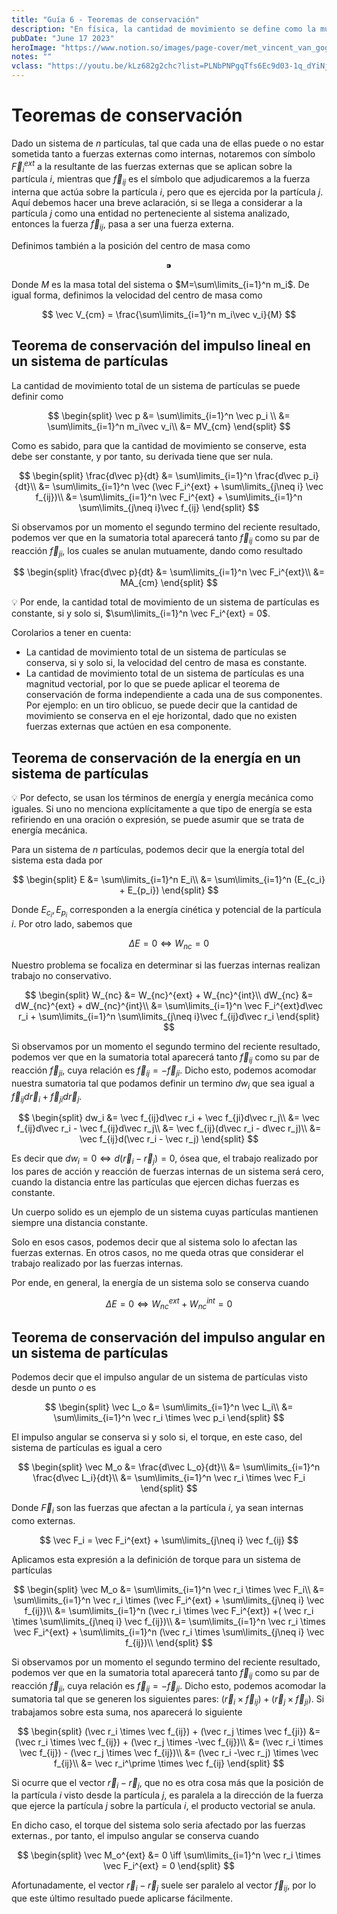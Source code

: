 ```yaml
---
title: "Guía 6 - Teoremas de conservación"
description: "En física, la cantidad de movimiento se define como la multiplicación de la masa de un objeto por su velocidad, ósea p = mv. Para dejar clara su definición valdría la pena relacionar la cantidad de movimiento con la segunda ley de Newton."
pubDate: "June 17 2023"
heroImage: "https://www.notion.so/images/page-cover/met_vincent_van_gogh_oleanders.jpg"
notes: ""
vclass: "https://youtu.be/kLz682g2chc?list=PLNbPNPgqTfs6Ec9d03-1q_dYiNjJ3WNEF"
---
```


# Teoremas de conservación

Dado un sistema de $n$ partículas, tal que cada una de ellas puede o no estar sometida tanto a fuerzas externas como internas, notaremos con símbolo $\vec F_i^{ext}$ a la resultante de las fuerzas externas que se aplican sobre la partícula $i$, mientras que $\vec f_{ij}$ es el símbolo que adjudicaremos a la fuerza interna que actúa sobre la partícula $i$, pero que es ejercida por la partícula $j$. Aquí debemos hacer una breve aclaración, si se llega a considerar a la partícula $j$ como una entidad no perteneciente al sistema analizado, entonces la fuerza $\vec f_{ij}$, pasa a ser una fuerza externa.

Definimos también a la posición del centro de masa como

$$
⁍
$$

Donde $M$ es la masa total del sistema o $M=\sum\limits_{i=1}^n m_i$. De igual forma, definimos la velocidad del centro de masa como

$$
\vec V_{cm} = \frac{\sum\limits_{i=1}^n m_i\vec v_i}{M}
$$

## Teorema de conservación del impulso lineal en un sistema de partículas

La cantidad de movimiento total de un sistema de partículas se puede definir como

$$
\begin{split}
\vec p &= \sum\limits_{i=1}^n \vec p_i \\
&= \sum\limits_{i=1}^n m_i\vec v_i\\
&= MV_{cm}
\end{split}
$$

Como es sabido, para que la cantidad de movimiento se conserve, esta debe ser constante, y por tanto, su derivada tiene que ser nula.

$$
\begin{split}
\frac{d\vec p}{dt} &= \sum\limits_{i=1}^n \frac{d\vec p_i}{dt}\\
&= \sum\limits_{i=1}^n \vec (\vec F_i^{ext} + \sum\limits_{j\neq i} \vec f_{ij})\\
&= \sum\limits_{i=1}^n \vec F_i^{ext} + \sum\limits_{i=1}^n \sum\limits_{j\neq i}\vec f_{ij}
\end{split}
$$

Si observamos por un momento el segundo termino del reciente resultado, podemos ver que en la sumatoria total aparecerá tanto $\vec f_{ij}$ como su par de reacción $\vec f_{ji}$, los cuales se anulan mutuamente, dando como resultado

$$
\begin{split}
\frac{d\vec p}{dt} &= \sum\limits_{i=1}^n \vec F_i^{ext}\\
&= MA_{cm}
\end{split}
$$

<aside>

💡 Por ende, la cantidad total de movimiento de un sistema de partículas es constante, si y solo si, $\sum\limits_{i=1}^n \vec F_i^{ext} = 0$.

</aside>

Corolarios a tener en cuenta:

- La cantidad de movimiento total de un sistema de partículas se conserva, si y solo si, la velocidad del centro de masa es constante.
- La cantidad de movimiento total de un sistema de partículas es una magnitud vectorial, por lo que se puede aplicar el teorema de conservación de forma independiente a cada una de sus componentes. Por ejemplo: en un tiro oblicuo, se puede decir que la cantidad de movimiento se conserva en el eje horizontal, dado que no existen fuerzas externas que actúen en esa componente.

## Teorema de conservación de la energía en un sistema de partículas

<aside>

💡 Por defecto, se usan los términos de energía y energía mecánica como iguales. Si uno no menciona explícitamente a que tipo de energía se esta refiriendo en una oración o expresión, se puede asumir que se trata de energía mecánica.

</aside>

Para un sistema de $n$ partículas, podemos decir que la energía total del sistema esta dada por

$$
\begin{split}
E &= \sum\limits_{i=1}^n E_i\\
&= \sum\limits_{i=1}^n (E_{c_i} + E_{p_i})
\end{split}
$$

Donde $E_{c_i},E_{p_i}$ corresponden a la energía cinética y potencial de la partícula $i$. Por otro lado, sabemos que

$$
\Delta E = 0 \iff W_{nc} = 0
$$

Nuestro problema se focaliza en determinar si las fuerzas internas realizan trabajo no conservativo.

$$
\begin{split}
W_{nc} &= W_{nc}^{ext} + W_{nc}^{int}\\
dW_{nc} &= dW_{nc}^{ext} + dW_{nc}^{int}\\
&= \sum\limits_{i=1}^n \vec F_i^{ext}d\vec r_i + \sum\limits_{i=1}^n \sum\limits_{j\neq i}\vec f_{ij}d\vec r_i
\end{split}
$$

Si observamos por un momento el segundo termino del reciente resultado, podemos ver que en la sumatoria total aparecerá tanto $\vec f_{ij}$ como su par de reacción $\vec f_{ji}$, cuya relación es $\vec f_{ij} = -\vec f_{ji}$. Dicho esto, podemos acomodar nuestra sumatoria tal que podamos definir un termino $dw_i$ que sea igual a $\vec f_{ij}d\vec r_i + \vec f_{ji}d\vec r_j$.

$$
\begin{split}
dw_i &= \vec f_{ij}d\vec r_i + \vec f_{ji}d\vec r_j\\
&= \vec f_{ij}d\vec r_i - \vec f_{ij}d\vec r_j\\
&= \vec f_{ij}(d\vec r_i - d\vec r_j)\\
&= \vec f_{ij}d(\vec r_i - \vec r_j)
\end{split}
$$

Es decir que $dw_i = 0 \iff d(\vec r_i - \vec r_j) = 0$, ósea que, el trabajo realizado por los pares de acción y reacción de fuerzas internas de un sistema será cero, cuando la distancia entre las partículas que ejercen dichas fuerzas es constante.

Un cuerpo solido es un ejemplo de un sistema cuyas partículas mantienen siempre una distancia constante.

Solo en esos casos, podemos decir que al sistema solo lo afectan las fuerzas externas. En otros casos, no me queda otras que considerar el trabajo realizado por las fuerzas internas.

Por ende, en general, la energía de un sistema solo se conserva cuando

$$
\Delta E = 0 \iff W_{nc}^{ext} + W_{nc}^{int} = 0
$$

## Teorema de conservación del impulso angular en un sistema de partículas

Podemos decir que el impulso angular de un sistema de partículas visto desde un punto $o$ es

$$
\begin{split}
\vec L_o &= \sum\limits_{i=1}^n \vec L_i\\
&= \sum\limits_{i=1}^n  \vec r_i \times \vec p_i
\end{split}
$$

El impulso angular se conserva si y solo si, el torque, en este caso, del sistema de partículas es igual a cero

$$
\begin{split}
\vec M_o &= \frac{d\vec L_o}{dt}\\
&= \sum\limits_{i=1}^n \frac{d\vec L_i}{dt}\\
&= \sum\limits_{i=1}^n  \vec r_i \times \vec F_i
\end{split}
$$

Donde $\vec F_i$ son las fuerzas que afectan a la partícula $i$, ya sean internas como externas.

$$
\vec F_i = \vec F_i^{ext} + \sum\limits_{j\neq i} \vec f_{ij}
$$

Aplicamos esta expresión a la definición de torque para un sistema de partículas

$$
\begin{split}
\vec M_o &= \sum\limits_{i=1}^n  \vec r_i \times \vec F_i\\
&= \sum\limits_{i=1}^n  \vec r_i \times (\vec F_i^{ext} + \sum\limits_{j\neq i} \vec f_{ij})\\
&= \sum\limits_{i=1}^n  (\vec r_i \times \vec F_i^{ext}) +( \vec r_i \times \sum\limits_{j\neq i} \vec f_{ij})\\
&= \sum\limits_{i=1}^n  \vec r_i \times \vec F_i^{ext} + \sum\limits_{i=1}^n (\vec r_i \times \sum\limits_{j\neq i} \vec f_{ij})\\
\end{split}
$$

Si observamos por un momento el segundo termino del reciente resultado, podemos ver que en la sumatoria total aparecerá tanto $\vec f_{ij}$ como su par de reacción $\vec f_{ji}$, cuya relación es $\vec f_{ij} = -\vec f_{ji}$. Dicho esto, podemos acomodar la sumatoria tal que se generen los siguientes pares: $(\vec r_i \times \vec f_{ij}) + (\vec r_j \times \vec f_{ji})$. Si trabajamos sobre esta suma, nos aparecerá lo siguiente

$$
\begin{split}
(\vec r_i \times \vec f_{ij}) + (\vec r_j \times \vec f_{ji})
&= (\vec r_i \times \vec f_{ij}) + (\vec r_j \times -\vec f_{ij})\\
&= (\vec r_i \times \vec f_{ij}) - (\vec r_j \times \vec f_{ij})\\
&= (\vec r_i -\vec r_j) \times \vec f_{ij}\\
&= \vec r_i^\prime \times \vec f_{ij}
\end{split}
$$

Si ocurre que el vector $\vec r_i -\vec r_j$, que no es otra cosa más que la posición de la partícula $i$ visto desde la partícula $j$, es paralela a la dirección de la fuerza que ejerce la partícula $j$ sobre la partícula $i$, el producto vectorial se anula.

En dicho caso, el torque del sistema solo seria afectado por las fuerzas externas., por tanto, el impulso angular se conserva cuando

$$
\begin{split}
\vec M_o^{ext} &= 0 \iff \sum\limits_{i=1}^n  \vec r_i \times \vec F_i^{ext} = 0
\end{split}
$$

Afortunadamente, el vector $\vec r_i -\vec r_j$ suele ser paralelo al vector $\vec f_{ij},$ por lo que este último resultado puede aplicarse fácilmente.

